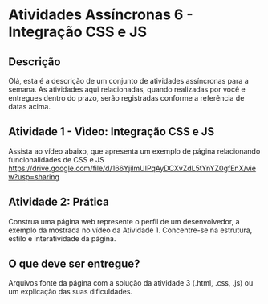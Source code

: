 # **Atividades Assíncronas 6 - Integração CSS e JS**

## **Descrição**
Olá, esta é a descrição de um conjunto de atividades assíncronas para a semana.  As atividades aqui relacionadas, quando realizadas por você e entregues dentro do prazo, serão registradas conforme a referência de datas acima. 

## **Atividade 1 - Vìdeo: Integração CSS e JS**
Assista ao vídeo abaixo, que apresenta um exemplo de página relacionando funcionalidades de CSS e JS https://drive.google.com/file/d/166YjilmUIPqAyDCXvZdL5tYnYZ0gfEnX/view?usp=sharing

## **Atividade 2:  Prática**
Construa uma página web represente o perfil de um desenvolvedor, a exemplo da mostrada no vídeo da Atividade 1. Concentre-se na estrutura, estilo e interatividade da página.

## **O que deve ser entregue?**
Arquivos fonte da página com a solução da atividade 3 (.html, .css, .js) ou um explicação das suas dificuldades.